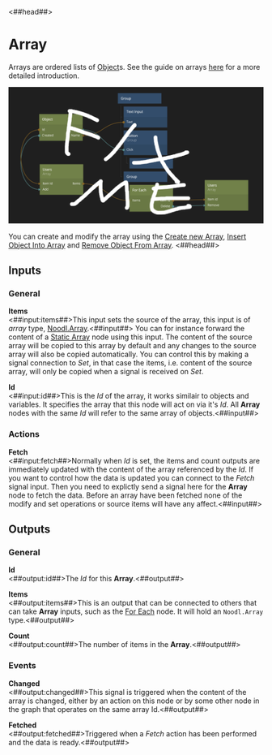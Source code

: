 <##head##>
# Array

Arrays are ordered lists of [Object](/nodes/data/object.md)s. See the guide on arrays [here](/guides/arrays) for a more detailed introduction.

![](array.png ':class=ndl-image large')

You can create and modify the array using the [Create new Array](/nodes/data/array/create-new-array/), [Insert Object Into Array](/nodes/data/array/insert-into-array/) and [Remove Object From Array](/nodes/data/array/remove-from-array/).
<##head##>
## Inputs

### General

**Items**  
<##input:items##>This input sets the source of the array, this input is of *array* type, [Noodl.Array](/javascript-api/noodl-array.md).<##input##> You can for instance forward the content of a [Static Array](/nodes/data/array/static-array/) node using this input. The content of the source array will be copied to this array by default and any changes to the source array will also be copied automatically. You can control this by making a signal connection to *Set*, in that case the items, i.e. content of the source array, will only be copied when a signal is received on *Set*. 

**Id**  
<##input:id##>This is the *Id* of the array, it works similair to objects and variables. It specifies the array that this node will act on via it's *Id*. All **Array** nodes with the same _Id_ will refer to the same array of objects.<##input##>

### Actions

**Fetch**  
<##input:fetch##>Normally when _Id_ is set, the items and count outputs are immediately updated with the content of the array referenced by the *Id*. If you want to control how the data is updated you can connect to the _Fetch_ signal input. Then you need to explictly send a signal here for the **Array** node to fetch the data. Before an array have been fetched none of the modify and set operations or source items will have any affect.<##input##>

## Outputs

### General

**Id**  
<##output:id##>The _Id_ for this **Array**.<##output##>

**Items**  
<##output:items##>This is an output that can be connected to others that can take **Array** inputs, such as the [For Each](/nodes/data/for-each.md) node. It will hold an `Noodl.Array` type.<##output##>

**Count**  
<##output:count##>The number of items in the **Array**.<##output##>

### Events

**Changed**  
<##output:changed##>This signal is triggered when the content of the array is changed, either by an action on this node or by some other node in the graph that operates on the same array Id.<##output##>

**Fetched**  
<##output:fetched##>Triggered when a _Fetch_ action has been performed and the data is ready.<##output##>

 </div>
